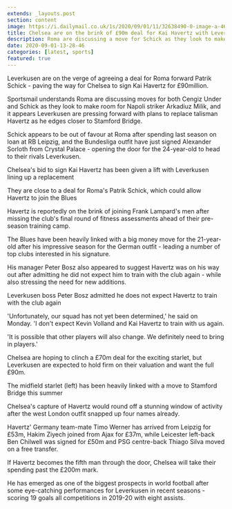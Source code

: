 ```yaml
---
extends: _layouts.post
section: content
image: https://i.dailymail.co.uk/1s/2020/09/01/11/32638490-0-image-a-46_1598955904804.jpg 
title: Chelsea are on the brink of £90m deal for Kai Havertz with Leverkusen set to sign Patrik Schick 
description: Roma are discussing a move for Schick as they look to make room for Napoli striker Arkadiuz Milik, and it appears Leverkusen are planning to replace Havertz as he edges closer to Chelsea. 
date: 2020-09-01-13-28-46 
categories: [latest, sports] 
featured: true 
--- 
```

Leverkusen are on the verge of agreeing a deal for Roma forward Patrik Schick - paving the way for Chelsea to sign Kai Havertz for £90million. 

Sportsmail understands Roma are discussing moves for both Cengiz Under and Schick as they look to make room for Napoli striker Arkadiuz Milik, and it appears Leverkusen are pressing forward with plans to replace talisman Havertz as he edges closer to Stamford Bridge.

Schick appears to be out of favour at Roma after spending last season on loan at RB Leipzig, and the Bundesliga outfit have just signed Alexander Sorloth from Crystal Palace - opening the door for the 24-year-old to head to their rivals Leverkusen. 

Chelsea's bid to sign Kai Havertz has been given a lift with Leverkusen lining up a replacement

They are close to a deal for Roma's Patrik Schick, which could allow Havertz to join the Blues 

Havertz is reportedly on the brink of joining Frank Lampard's men after missing the club's final round of fitness assessments ahead of their pre-season training camp. 

The Blues have been heavily linked with a big money move for the 21-year-old after his impressive season for the German outfit - leading a number of top clubs interested in his signature. 

His manager Peter Bosz also appeared to suggest Havertz was on his way out after admitting he did not expect him to train with the club again - while also stressing the need for new additions. 

Leverkusen boss Peter Bosz admitted he does not expect Havertz to train with the club again 

'Unfortunately, our squad has not yet been determined,' he said on Monday. 'I don't expect Kevin Volland and Kai Havertz to train with us again.

'It is possible that other players will also change. We definitely need to bring in players.'

Chelsea are hoping to clinch a £70m deal for the exciting starlet, but Leverkusen are expected to hold firm on their valuation and want the full £90m. 

The midfield starlet (left) has been heavily linked with a move to Stamford Bridge this summer 

Chelsea's capture of Havertz would round off a stunning window of activity after the west London outfit snapped up four names already. 

Havertz' Germany team-mate Timo Werner has arrived from Leipzig for £53m, Hakim Ziyech joined from Ajax for £37m, while Leicester left-back Ben Chilwell was signed for £50m and PSG centre-back Thiago Silva moved on a free transfer.

If Havertz becomes the fifth man through the door, Chelsea will take their spending past the £200m mark.

He has emerged as one of the biggest prospects in world football after some eye-catching performances for Leverkusen in recent seasons - scoring 19 goals all competitions in 2019-20 with eight assists.  

